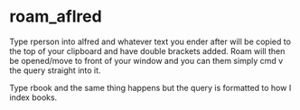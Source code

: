 # roam_aflred

Type rperson into alfred and whatever text you ender after will be copied to the top of your clipboard and have double brackets added. Roam will then be opened/move to front of your window and you can them simply cmd v the query straight into it.

Type rbook and the same thing happens but the query is formatted to how I index books.
